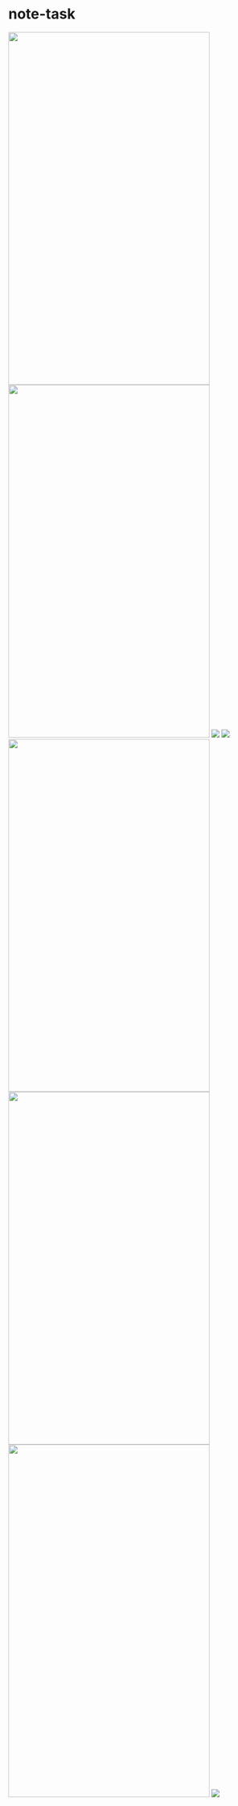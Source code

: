 # note-task
<img src="imagesNotes/addnote.png" width="400" height="700" >
<img src="imagesNotes/emptynotes.png" width="400" height="700">
<img src="imagesNotes/firbase.PNG">
<img src="imagesNotes/insert.PNG">
<img src="imagesNotes/login.png" width="400" height="700">
<img src="imagesNotes/loginwithGoogle.png" width="400" height="700">
<img src="imagesNotes/noteShow.png" width="400" height="700">
<img src="imagesNotes/update.PNG">
